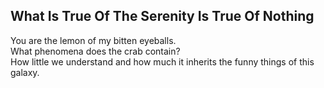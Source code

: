 What Is True Of The Serenity Is True Of Nothing
-----------------------------------------------
You are the lemon of my bitten eyeballs.  
What phenomena does the crab contain?  
How little we understand and how much it inherits the funny things of this galaxy.  
